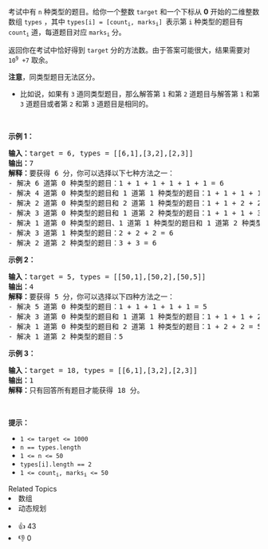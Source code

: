 <p>考试中有 <code>n</code> 种类型的题目。给你一个整数 <code>target</code> 和一个下标从 <strong>0</strong> 开始的二维整数数组 <code>types</code> ，其中 <code>types[i] = [count<sub>i</sub>, marks<sub>i</sub>] </code>表示第 <code>i</code> 种类型的题目有 <code>count<sub>i</sub></code> 道，每道题目对应 <code>marks<sub>i</sub></code> 分。</p>

<p>返回你在考试中恰好得到 <code>target</code> 分的方法数。由于答案可能很大，结果需要对 <code>10<sup>9</sup> +7</code> 取余。</p>

<p><strong>注意</strong>，同类型题目无法区分。</p>

<ul> 
 <li>比如说，如果有 <code>3</code> 道同类型题目，那么解答第 <code>1</code> 和第 <code>2</code> 道题目与解答第 <code>1</code> 和第 <code>3</code> 道题目或者第 <code>2</code> 和第 <code>3</code> 道题目是相同的。</li> 
</ul>

<p>&nbsp;</p>

<p><strong>示例 1：</strong></p>

<pre><strong>输入：</strong>target = 6, types = [[6,1],[3,2],[2,3]]
<strong>输出：</strong>7
<strong>解释：</strong>要获得 6 分，你可以选择以下七种方法之一：
- 解决 6 道第 0 种类型的题目：1 + 1 + 1 + 1 + 1 + 1 = 6
- 解决 4 道第 0 种类型的题目和 1 道第 1 种类型的题目：1 + 1 + 1 + 1 + 2 = 6
- 解决 2 道第 0 种类型的题目和 2 道第 1 种类型的题目：1 + 1 + 2 + 2 = 6
- 解决 3 道第 0 种类型的题目和 1 道第 2 种类型的题目：1 + 1 + 1 + 3 = 6
- 解决 1 道第 0 种类型的题目、1 道第 1 种类型的题目和 1 道第 2 种类型的题目：1 + 2 + 3 = 6
- 解决 3 道第 1 种类型的题目：2 + 2 + 2 = 6
- 解决 2 道第 2 种类型的题目：3 + 3 = 6
</pre>

<p><strong>示例 2：</strong></p>

<pre><strong>输入：</strong>target = 5, types = [[50,1],[50,2],[50,5]]
<strong>输出：</strong>4
<strong>解释：</strong>要获得 5 分，你可以选择以下四种方法之一：
- 解决 5 道第 0 种类型的题目：1 + 1 + 1 + 1 + 1 = 5
- 解决 3 道第 0 种类型的题目和 1 道第 1 种类型的题目：1 + 1 + 1 + 2 = 5
- 解决 1 道第 0 种类型的题目和 2 道第 1 种类型的题目：1 + 2 + 2 = 5
- 解决 1 道第 2 种类型的题目：5
</pre>

<p><strong>示例 3：</strong></p>

<pre><strong>输入：</strong>target = 18, types = [[6,1],[3,2],[2,3]]
<strong>输出：</strong>1
<strong>解释：</strong>只有回答所有题目才能获得 18 分。
</pre>

<p>&nbsp;</p>

<p><strong>提示：</strong></p>

<ul> 
 <li><code>1 &lt;= target &lt;= 1000</code></li> 
 <li><code>n == types.length</code></li> 
 <li><code>1 &lt;= n &lt;= 50</code></li> 
 <li><code>types[i].length == 2</code></li> 
 <li><code>1 &lt;= count<sub>i</sub>, marks<sub>i</sub> &lt;= 50</code></li> 
</ul>

<div><div>Related Topics</div><div><li>数组</li><li>动态规划</li></div></div><br><div><li>👍 43</li><li>👎 0</li></div>